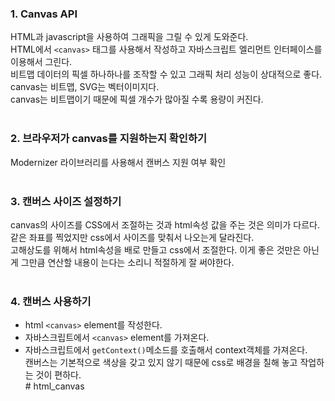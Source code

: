 ### 1. Canvas API 
HTML과 javascript을 사용하여 그래픽을 그릴 수 있게 도와준다. </br>
HTML에서 `<canvas>` 태그를 사용해서 작성하고 자바스크립트 엘리먼트 인터페이스를 이용해서 그린다. </br>
비트맵 데이터의 픽셀 하나하나를 조작할 수 있고 그래픽 처리 성능이 상대적으로 좋다. </br>
canvas는 비트맵, SVG는 벡터이미지다. </br>
canvas는 비트맵이기 때문에 픽셀 개수가 많아질 수록 용량이 커진다. <br/>
</br>
### 2. 브라우저가 canvas를 지원하는지 확인하기 
Modernizer 라이브러리를 사용해서 캔버스 지원 여부 확인 <br/>
</br>
### 3. 캔버스 사이즈 설정하기
canvas의 사이즈를 CSS에서 조절하는 것과 html속성 값을 주는 것은 의미가 다르다.<br/>
같은 좌표를 찍었지만 css에서 사이즈를 맞춰서 나오는게 달라진다. <br/>
고해상도를 위해서 html속성을 배로 만들고 css에서 조절한다. 이게 좋은 것만은 아닌게
그만큼 연산할 내용이 는다는 소리니 적절하게 잘 써야한다.<br/>
<br/>
### 4. 캔버스 사용하기
- html `<canvas>` element를 작성한다.<br/>
- 자바스크립트에서 `<canvas>` element를 가져온다.<br/>
- 자바스크립트에서 `getContext()`메소드를 호출해서 context객체를 가져온다.<br/>
캔버스는 기본적으로 색상을 갖고 있지 않기 때문에 css로 배경을 칠해 놓고 작업하는 것이 편하다.<br/># html_canvas
